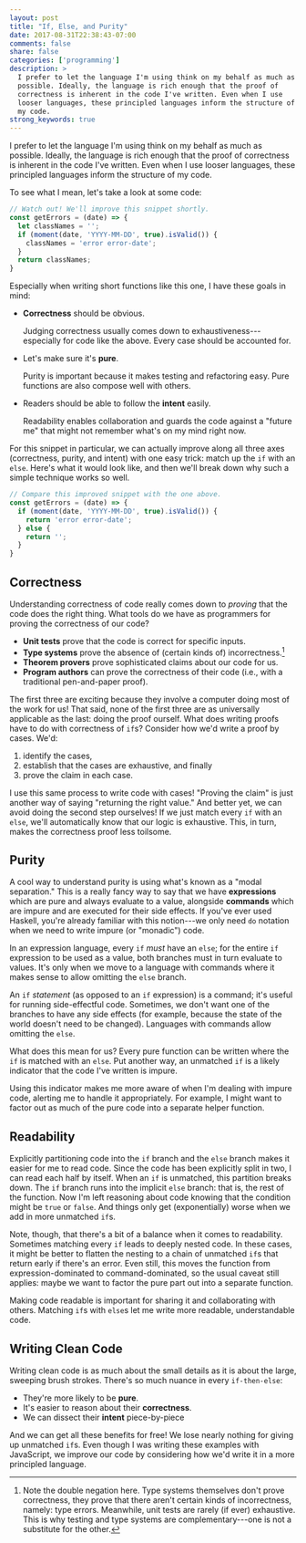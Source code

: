 ```yaml
---
layout: post
title: "If, Else, and Purity"
date: 2017-08-31T22:38:43-07:00
comments: false
share: false
categories: ['programming']
description: >
  I prefer to let the language I'm using think on my behalf as much as
  possible. Ideally, the language is rich enough that the proof of
  correctness is inherent in the code I've written. Even when I use
  looser languages, these principled languages inform the structure of
  my code.
strong_keywords: true
---
```


I prefer to let the language I'm using think on my behalf as much as
possible. Ideally, the language is rich enough that the proof of
correctness is inherent in the code I've written. Even when I use
looser languages, these principled languages inform the structure of my
code.

<!-- more -->

To see what I mean, let's take a look at some code:

```javascript
// Watch out! We'll improve this snippet shortly.
const getErrors = (date) => {
  let classNames = '';
  if (moment(date, 'YYYY-MM-DD', true).isValid()) {
    classNames = 'error error-date';
  }
  return classNames;
}
```

Especially when writing short functions like this one, I have these
goals in mind:

- **Correctness** should be obvious.

  Judging correctness usually comes down to exhaustiveness---especially
  for code like the above. Every case should be accounted for.

- Let's make sure it's **pure**.

  Purity is important because it makes testing and refactoring easy.
  Pure functions are also compose well with others.

- Readers should be able to follow the **intent** easily.

  Readability enables collaboration and guards the code against a
  "future me" that might not remember what's on my mind right now.

For this snippet in particular, we can actually improve along all three
axes (correctness, purity, and intent) with one easy trick:
match up the `if` with an `else`. Here's what it would look like, and
then we'll break down why such a simple technique works so well.

```javascript
// Compare this improved snippet with the one above.
const getErrors = (date) => {
  if (moment(date, 'YYYY-MM-DD', true).isValid()) {
    return 'error error-date';
  } else {
    return '';
  }
}
```


## Correctness

Understanding correctness of code really comes down to *proving* that
the code does the right thing. What tools do we have as programmers for
proving the correctness of our code?

- **Unit tests** prove that the code is correct for specific inputs.
- **Type systems** prove the absence of (certain kinds of)
  incorrectness.[^type-systems]
- **Theorem provers** prove sophisticated claims about our code for
  us.
- **Program authors** can prove the correctness of their code (i.e., with a
  traditional pen-and-paper proof).

[^type-systems]: Note the double negation here. Type systems themselves don't prove correctness, they prove that there aren't certain kinds of incorrectness, namely: type errors. Meanwhile, unit tests are rarely (if ever) exhaustive. This is why testing and type systems are complementary---one is not a substitute for the other.

The first three are exciting because they involve a computer doing most
of the work for us! That said, none of the first three are as universally
applicable as the last: doing the proof ourself. What does writing
proofs have to do with correctness of `if`s? Consider how we'd write a
proof by cases. We'd:

1. identify the cases,
1. establish that the cases are exhaustive, and finally
1. prove the claim in each case.

I use this same process to write code with cases! "Proving
the claim" is just another way of saying "returning the right value."
And better yet, we can avoid doing the second step ourselves! If we just
match every `if` with an `else`, we'll automatically know that our logic
is exhaustive. This, in turn, makes the correctness proof less toilsome.


## Purity

A cool way to understand purity is using what's known as a "modal
separation." This is a really fancy way to say that we have
**expressions** which are pure and always evaluate to a value, alongside
**commands** which are impure and are executed for their side effects.
If you've ever used Haskell, you're already familiar with this
notion---we only need `do` notation when we need to write impure (or
"monadic") code.

In an expression language, every `if` *must* have an `else`; for the
entire `if` expression to be used as a value, both branches must in turn
evaluate to values. It's only when we move to a language with commands
where it makes sense to allow omitting the `else` branch.

An `if` *statement* (as opposed to an `if` expression) is a command;
it's useful for running side-effectful code. Sometimes, we don't want
one of the branches to have any side effects (for example, because the
state of the world doesn't need to be changed). Languages with commands
allow omitting the `else`.

What does this mean for us? Every pure function can be written where the
`if` is matched with an `else`. Put another way, an unmatched `if` is a
likely indicator that the code I've written is impure.

Using this indicator makes me more aware of when I'm dealing with impure
code, alerting me to handle it appropriately. For example, I might want
to factor out as much of the pure code into a separate helper function.


## Readability

Explicitly partitioning code into the `if` branch and the `else` branch
makes it easier for me to read code. Since the code has been explicitly
split in two, I can read each half by itself. When an `if` is unmatched,
this partition breaks down. The `if` branch runs into the implicit
`else` branch: that is, the rest of the function. Now I'm left reasoning
about code knowing that the condition might be `true` or `false`. And things
only get (exponentially) worse when we add in more unmatched `if`s.

Note, though, that there's a bit of a balance when it comes to
readability. Sometimes matching every `if` leads to deeply nested code.
In these cases, it might be better to flatten the nesting to a chain of
unmatched `if`s that return early if there's an error. Even still, this
moves the function from expression-dominated to command-dominated, so
the usual caveat still applies: maybe we want to factor the pure part
out into a separate function.

Making code readable is important for sharing it and collaborating with
others. Matching `if`s with `else`s let me write more readable,
understandable code.


## Writing Clean Code

Writing clean code is as much about the small details as it is about the
large, sweeping brush strokes. There's so much nuance in every
`if-then-else`:

- They're more likely to be **pure**.
- It's easier to reason about their **correctness**.
- We can dissect their **intent** piece-by-piece

And we can get all these benefits for free! We lose nearly nothing for
giving up unmatched `if`s. Even though I was writing these examples with
JavaScript, we improve our code by considering how we'd write it in a
more principled language.

<!-- vim:tw=72
-->
